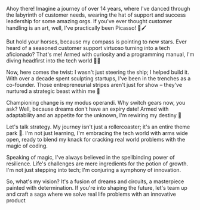 Ahoy there! Imagine a journey of over 14 years, where I've danced through the labyrinth of customer needs, wearing the hat of support and success leadership for some amazing orgs. If you've ever thought customer handling is an art, well, I've practically been Picasso! 🎨🖌️

But hold your horses, because my compass is pointing to new stars. Ever heard of a seasoned customer support virtuoso turning into a tech aficionado? That's me! Armed with curiosity and a programming manual, I'm diving headfirst into the tech world 🏊‍♂️

Now, here comes the twist: I wasn't just steering the ship; I helped build it. With over a decade spent sculpting startups, I've been in the trenches as a co-founder. Those entrepreneurial stripes aren't just for show – they've nurtured a strategic beast within me 🦁

Championing change is my modus operandi. Why switch gears now, you ask? Well, because dreams don't have an expiry date! Armed with adaptability and an appetite for the unknown, I'm rewiring my destiny 🚀

Let's talk strategy. My journey isn't just a rollercoaster; it's an entire theme park 🎪. I'm not just learning, I'm embracing the tech world with arms wide open, ready to blend my knack for cracking real world problems with the magic of coding.

Speaking of magic, I've always believed in the spellbinding power of resilience. Life's challenges are mere ingredients for the potion of growth. I'm not just stepping into tech; I'm conjuring a symphony of innovation.

So, what's my vision? It's a fusion of dreams and circuits, a masterpiece painted with determination. If you're into shaping the future, let's team up and craft a saga where we solve real life problems with an innovative product 
